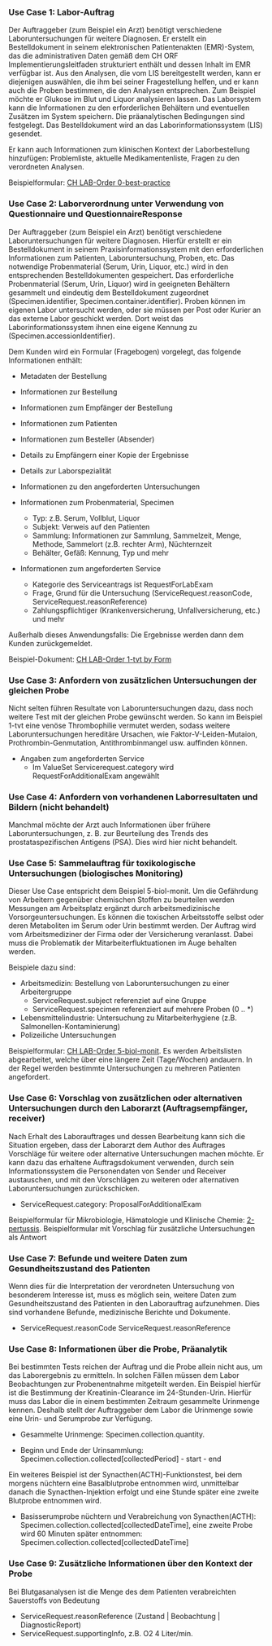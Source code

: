 <!-- markdownlint-disable MD001 MD033 MD041 -->
<!--
╭───────────────────── UC -german ──────────────────────────╮
│  UC - english is original, this is a traduction           │
╰───────────────────────────────────────────────────────────╯
-->
### Use Case 1: Labor-Auftrag

Der Auftraggeber (zum Beispiel ein Arzt) benötigt verschiedene Laboruntersuchungen für weitere Diagnosen. Er erstellt ein Bestelldokument in seinem elektronischen Patientenakten (EMR)-System, das die administrativen Daten gemäß dem CH ORF Implementierungsleitfaden strukturiert enthält und dessen Inhalt im EMR verfügbar ist. Aus den Analysen, die vom LIS bereitgestellt werden, kann er diejenigen auswählen, die ihm bei seiner Fragestellung helfen, und er kann auch die Proben bestimmen, die den Analysen entsprechen. Zum Beispiel möchte er Glukose im Blut und Liquor analysieren lassen. Das Laborsystem kann die Informationen zu den erforderlichen Behältern und eventuellen Zusätzen im System speichern. Die präanalytischen Bedingungen sind festgelegt. Das Bestelldokument wird an das Laborinformationssystem (LIS) gesendet.

Er kann auch Informationen zum klinischen Kontext der Laborbestellung hinzufügen: Problemliste, aktuelle Medikamentenliste, Fragen zu den verordneten Analysen.

Beispielformular: [CH LAB-Order 0-best-practice](Bundle-0-best-practice-document.html)

### Use Case 2: Laborverordnung unter Verwendung von Questionnaire und QuestionnaireResponse

Der Auftraggeber (zum Beispiel ein Arzt) benötigt verschiedene Laboruntersuchungen für weitere Diagnosen. Hierfür erstellt er ein Bestelldokument in seinem Praxisinformationssystem mit den erforderlichen Informationen zum Patienten, Laboruntersuchung, Proben, etc. Das notwendige Probenmaterial (Serum, Urin, Liquor, etc.) wird in den entsprechenden Bestelldokumenten gespeichert. Das erforderliche Probenmaterial (Serum, Urin, Liquor) wird in geeigneten Behältern gesammelt und eindeutig dem Bestelldokument zugeordnet (Specimen.identifier, Specimen.container.identifier). Proben können im eigenen Labor untersucht werden, oder sie müssen per Post oder Kurier an das externe Labor geschickt werden. Dort weist das Laborinformationssystem ihnen eine eigene Kennung zu (Specimen.accessionIdentifier).

Dem Kunden wird ein Formular (Fragebogen) vorgelegt, das folgende Informationen enthält:

* Metadaten der Bestellung
* Informationen zur Bestellung
* Informationen zum Empfänger der Bestellung
* Informationen zum Patienten
* Informationen zum Besteller (Absender)
* Details zu Empfängern einer Kopie der Ergebnisse
* Details zur Laborspezialität
* Informationen zu den angeforderten Untersuchungen

* Informationen zum Probenmaterial, Specimen
  * Typ: z.B. Serum, Vollblut, Liquor
  * Subjekt: Verweis auf den Patienten
  * Sammlung: Informationen zur Sammlung, Sammelzeit, Menge, Methode, Sammelort (z.B. rechter Arm), Nüchternzeit
  * Behälter, Gefäß: Kennung, Typ und mehr

* Informationen zum angeforderten Service
  * Kategorie des Serviceantrags ist RequestForLabExam
  * Frage, Grund für die Untersuchung (ServiceRequest.reasonCode, ServiceRequest.reasonReference)
  * Zahlungspflichtiger (Krankenversicherung, Unfallversicherung, etc.) und mehr
  
Außerhalb dieses Anwendungsfalls: Die Ergebnisse werden dann dem Kunden zurückgemeldet.

Beispiel-Dokument: [CH LAB-Order 1-tvt by Form](Bundle-1-tvt-document-by-form.html)

### Use Case 3: Anfordern von zusätzlichen Untersuchungen der gleichen Probe

Nicht selten führen Resultate von Laboruntersuchungen dazu, dass noch weitere Test mit der gleichen Probe gewünscht werden. So kann im Beispiel 1-tvt eine venöse Thrombophilie vermutet werden, sodass weitere Laboruntersuchungen hereditäre Ursachen, wie Faktor-V-Leiden-Mutaion, Prothrombin-Genmutation, Antithrombinmangel usw. auffinden können.

* Angaben zum angeforderten Service
  * Im ValueSet Servicerequest.category wird RequestForAdditionalExam angewählt

### Use Case 4: Anfordern von vorhandenen Laborresultaten und Bildern (nicht behandelt)

Manchmal möchte der Arzt auch Informationen über frühere Laboruntersuchungen, z. B. zur Beurteilung des Trends des prostataspezifischen Antigens (PSA). Dies wird hier nicht behandelt.
  
### Use Case 5: Sammelauftrag für toxikologische Untersuchungen (biologisches Monitoring)

Dieser Use Case entspricht dem Beispiel 5-biol-monit. Um die Gefährdung von Arbeitern gegenüber chemischen Stoffen zu beurteilen werden Messungen am Arbeitsplatz ergänzt durch arbeitsmedizinische Vorsorgeuntersuchungen. Es können die toxischen Arbeitsstoffe selbst oder deren Metaboliten im Serum oder Urin bestimmt werden. Der Auftrag wird vom Arbeitsmediziner der Firma oder der Versicherung veranlasst. Dabei muss die Problematik der Mitarbeiterfluktuationen im Auge behalten werden.

Beispiele dazu sind:

* Arbeitsmedizin: Bestellung von Laboruntersuchungen zu einer Arbeitergruppe
  * ServiceRequest.subject referenziet auf eine Gruppe
  * ServiceRequest.specimen referenziert auf mehrere Proben (0 .. *)
* Lebensmittelindustrie: Untersuchung zu Mitarbeiterhygiene (z.B. Salmonellen-Kontaminierung)
* Polizeiliche Untersuchungen

Beispielformular: [CH LAB-Order 5-biol-monit](Bundle-5-biol-monit-document.html). Es werden Arbeitslisten abgearbeitet, welche über eine längere Zeit (Tage/Wochen) andauern. In der Regel werden bestimmte Untersuchungen zu mehreren Patienten angefordert.

### Use Case 6: Vorschlag von zusätzlichen oder alternativen Untersuchungen durch den Laborarzt (Auftragsempfänger, receiver)

Nach Erhalt des Laborauftrages und dessen Bearbeitung kann sich die Situation ergeben, dass der Laborarzt dem Author des Auftrages Vorschläge für weitere oder alternative Untersuchungen machen möchte. Er kann dazu das erhaltene Auftragsdokument verwenden, durch sein Informationssystem die Personendaten von Sender und Receiver austauschen, und mit den Vorschlägen zu weiteren oder alternativen Laboruntersuchungen zurückschicken.

* ServiceRequest.category: ProposalForAdditionalExam

Beispielformular für Mikrobiologie, Hämatologie und Klinische Chemie: [2-pertussis](http://fhir.ch/ig/ch-lab-order/Questionnaire-2-pertussis.html).
Beispielformular mit Vorschlag für zusätzliche Untersuchungen als Antwort

### Use Case 7: Befunde und weitere Daten zum Gesundheitszustand des Patienten

Wenn dies für die Interpretation der verordneten Untersuchung von besonderem Interesse ist, muss es möglich sein, weitere Daten zum Gesundheitszustand des Patienten in den Laborauftrag aufzunehmen. Dies sind vorhandene Befunde, medizinische Berichte und Dokumente.

* ServiceRequest.reasonCode ServiceRequest.reasonReference

### Use Case 8: Informationen über die Probe, Präanalytik

Bei bestimmten Tests reichen der Auftrag und die Probe allein nicht aus, um das Laborergebnis zu ermitteln. In solchen Fällen müssen dem Labor Beobachtungen zur Probenentnahme mitgeteilt werden. Ein Beispiel hierfür ist die Bestimmung der Kreatinin-Clearance im 24-Stunden-Urin. Hierfür muss das Labor die in einem bestimmten Zeitraum gesammelte Urinmenge kennen. Deshalb stellt der Auftraggeber dem Labor die Urinmenge sowie eine Urin- und Serumprobe zur Verfügung.

* Gesammelte Urinmenge: Specimen.collection.quantity.

* Beginn und Ende der Urinsammlung: Specimen.collection.collected[collectedPeriod] - start - end

Ein weiteres Beispiel ist der Synacthen(ACTH)-Funktionstest, bei dem morgens nüchtern eine Basalblutprobe entnommen wird, unmittelbar danach die Synacthen-Injektion erfolgt und eine Stunde später eine zweite Blutprobe entnommen wird.

* Basisserumprobe nüchtern und Verabreichung von Synacthen(ACTH): Specimen.collection.collected[collectedDateTime], eine zweite Probe wird 60 Minuten später entnommen: Specimen.collection.collected[collectedDateTime]

### Use Case 9: Zusätzliche Informationen über den Kontext der Probe

Bei Blutgasanalysen ist die Menge des dem Patienten verabreichten Sauerstoffs von Bedeutung

* ServiceRequest.reasonReference (Zustand | Beobachtung | DiagnosticReport)
* ServiceRequest.supportingInfo, z.B. O2 4 Liter/min.
